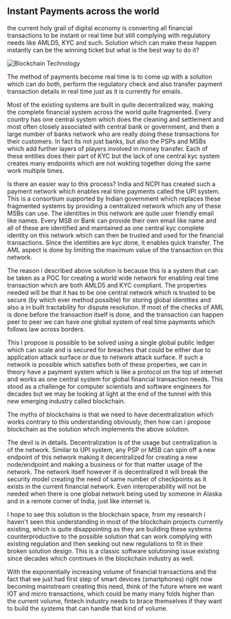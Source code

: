 
## Instant Payments across the world

the current holy grail of digital economy is converting all financial transactions to be instant or real time but still complying with regulatory needs like AMLD5, KYC and such. Solution which can make these happen instantly can be the winning ticket but what is the best way to do it?

![Blockchain Technology](/Images/Blog/payment.jpeg)

The method of payments become real time is to come up with a solution which can do both, perform the regulatory check and also transfer payment transaction details in real time just as it is currently for emails.

Most of the existing systems are built in quite decentralized way, making the complete financial system across the world quite fragmented. Every country has one central system which does the cleaning and settlement and most often closely associated with central bank or government, and then a large number of banks network who are really doing these transactions for their customers. In fact its not just banks, but also the PSPs and MSBs which add further layers of players involved in money transfer. Each of these entities does their part of KYC but the lack of one central kyc system creates many endpoints which are not wokting together doing the same work multiple times.

Is there an easier way to this process? India and NCPI has created such a payment network which enables real time payments called the UPI system. This is a consortium supported by Indian government which replaces these fragmented systems by providing a centralized network which any of these MSBs can use. The identities in this network are quite user friendly email like names. Every MSB or Bank can provide their own email like name and all of these are identified and maintained as one central kyc complete identity on this network which can then be trusted and used for the financial transactions. Since the identities are kyc done, it enables quick transfer. The AML aspect is done by limiting the maximum value of the transaction on this network.

The reason i described above solution is because this is a system that can be taken as a POC for creating a world wide network for enabling real time transaction which are both AMLD5 and KYC compliant. The properties needed will be that it has to be one central network which is trusted to be secure (by which ever method possible) for storing global identities and also a in built tractability for dispute resolution. If most of the checks of AML is done before the transaction itself is done, and the transaction can happen peer to peer we can have one global system of real time payments which follows law across borders.

This I propose is possible to be solved using a single global public ledger which can scale and is secured for breaches that could be either due to application attack surface or due to network attack surface. If such a network is possible which satisfies both of these properties, we can in theory have a payment system which is like a protocol on the top of internet and works as one central system for global financial transaction needs. This stood as a challenge for computer scientists and software engineers for decades but we may be looking at light at the end of the tunnel with this new emerging industry called blockchain.

The myths of blockchains is that we need to have decentralization which works contrary to this understanding obviously, then how can i propose blockchain as the solution which implements the above solution.

The devil is in details. Decentralization is of the usage but centralization is of the network. Similar to UPI system, any PSP or MSB can spin off a new endpoint of this network making it decentralized for creating a new node/endpoint and making a business or for that matter usage of the network. The network itself however if is decentralized it will break the security model creating the need of same number of checkpoints as it exists in the current financial network. Even interoperability will not be needed when there is one global network being used by someone in Alaska and in a remote corner of India, just like internet is.

I hope to see this solution in the blockchain space, from my research i haven't seen this understanding in most of the blockchain projects currently existing, which is quite disappointing as they are building these systems counterproductive to the possible solution that can work complying with existing regulation and then seeking out new regulations to fit in their broken solution design. This is a classic software solutioning issue existing since decades which continues in the blockchain industry as well.

With the exponentially increasing volume of financial transactions and the fact that we just had first step of smart devices (smartphones) right now becoming mainstream creating this need, think of the future where we want IOT and micro transactions, which could be many many folds higher than the current volume, fintech industry needs to brace themselves if they want to build the systems that can handle that kind of volume.

